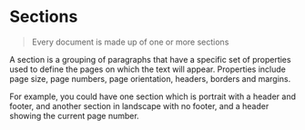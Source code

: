 # Sections

> Every document is made up of one or more sections

A section is a grouping of paragraphs that have a specific set of properties used to define the pages on which the text will appear. Properties include page size, page numbers, page orientation, headers, borders and margins.

For example, you could have one section which is portrait with a header and footer, and another section in landscape with no footer, and a header showing the current page number.
